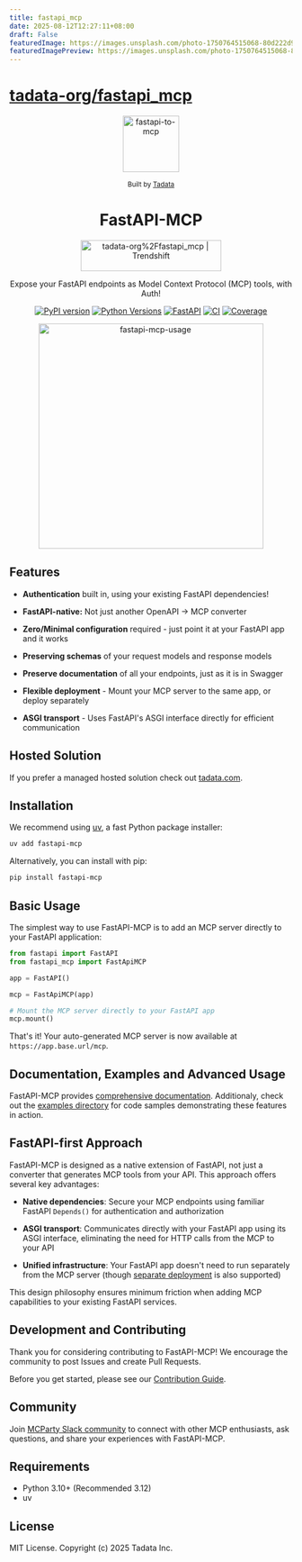 ```yaml
---
title: fastapi_mcp
date: 2025-08-12T12:27:11+08:00
draft: False
featuredImage: https://images.unsplash.com/photo-1750764515068-80d222d974bb?ixid=M3w0NjAwMjJ8MHwxfHJhbmRvbXx8fHx8fHx8fDE3NTQ5NzI4MTV8&ixlib=rb-4.1.0
featuredImagePreview: https://images.unsplash.com/photo-1750764515068-80d222d974bb?ixid=M3w0NjAwMjJ8MHwxfHJhbmRvbXx8fHx8fHx8fDE3NTQ5NzI4MTV8&ixlib=rb-4.1.0
---
```


# [tadata-org/fastapi_mcp](https://github.com/tadata-org/fastapi_mcp)

<p align="center"><a href="https://github.com/tadata-org/fastapi_mcp"><img src="https://github.com/user-attachments/assets/7e44e98b-a0ba-4aff-a68a-4ffee3a6189c" alt="fastapi-to-mcp" height=100/></a></p>

<div align="center">
  <span style="font-size: 0.85em; font-weight: normal;">Built by <a href="https://tadata.com">Tadata</a></span>
</div>

<h1 align="center">
  FastAPI-MCP
</h1>

<div align="center">
<a href="https://trendshift.io/repositories/14064" target="_blank"><img src="https://trendshift.io/api/badge/repositories/14064" alt="tadata-org%2Ffastapi_mcp | Trendshift" style="width: 250px; height: 55px;" width="250" height="55"/></a>
</div>

<p align="center">Expose your FastAPI endpoints as Model Context Protocol (MCP) tools, with Auth!</p>
<div align="center">

[![PyPI version](https://img.shields.io/pypi/v/fastapi-mcp?color=%2334D058&label=pypi%20package)](https://pypi.org/project/fastapi-mcp/)
[![Python Versions](https://img.shields.io/pypi/pyversions/fastapi-mcp.svg)](https://pypi.org/project/fastapi-mcp/)
[![FastAPI](https://img.shields.io/badge/FastAPI-009485.svg?logo=fastapi&logoColor=white)](#)
[![CI](https://github.com/tadata-org/fastapi_mcp/actions/workflows/ci.yml/badge.svg)](https://github.com/tadata-org/fastapi_mcp/actions/workflows/ci.yml)
[![Coverage](https://codecov.io/gh/tadata-org/fastapi_mcp/branch/main/graph/badge.svg)](https://codecov.io/gh/tadata-org/fastapi_mcp)

</div>


<p align="center"><a href="https://github.com/tadata-org/fastapi_mcp"><img src="https://github.com/user-attachments/assets/b205adc6-28c0-4e3c-a68b-9c1a80eb7d0c" alt="fastapi-mcp-usage" height="400"/></a></p>


## Features

- **Authentication** built in, using your existing FastAPI dependencies!

- **FastAPI-native:** Not just another OpenAPI -> MCP converter

- **Zero/Minimal configuration** required - just point it at your FastAPI app and it works

- **Preserving schemas** of your request models and response models

- **Preserve documentation** of all your endpoints, just as it is in Swagger

- **Flexible deployment** - Mount your MCP server to the same app, or deploy separately

- **ASGI transport** - Uses FastAPI's ASGI interface directly for efficient communication


## Hosted Solution

If you prefer a managed hosted solution check out [tadata.com](https://tadata.com).

## Installation

We recommend using [uv](https://docs.astral.sh/uv/), a fast Python package installer:

```bash
uv add fastapi-mcp
```

Alternatively, you can install with pip:

```bash
pip install fastapi-mcp
```

## Basic Usage

The simplest way to use FastAPI-MCP is to add an MCP server directly to your FastAPI application:

```python
from fastapi import FastAPI
from fastapi_mcp import FastApiMCP

app = FastAPI()

mcp = FastApiMCP(app)

# Mount the MCP server directly to your FastAPI app
mcp.mount()
```

That's it! Your auto-generated MCP server is now available at `https://app.base.url/mcp`.

## Documentation, Examples and Advanced Usage

FastAPI-MCP provides [comprehensive documentation](https://fastapi-mcp.tadata.com/). Additionaly, check out the [examples directory](examples) for code samples demonstrating these features in action.

## FastAPI-first Approach

FastAPI-MCP is designed as a native extension of FastAPI, not just a converter that generates MCP tools from your API. This approach offers several key advantages:

- **Native dependencies**: Secure your MCP endpoints using familiar FastAPI `Depends()` for authentication and authorization

- **ASGI transport**: Communicates directly with your FastAPI app using its ASGI interface, eliminating the need for HTTP calls from the MCP to your API

- **Unified infrastructure**: Your FastAPI app doesn't need to run separately from the MCP server (though [separate deployment](https://fastapi-mcp.tadata.com/advanced/deploy#deploying-separately-from-original-fastapi-app) is also supported)

This design philosophy ensures minimum friction when adding MCP capabilities to your existing FastAPI services.


## Development and Contributing

Thank you for considering contributing to FastAPI-MCP! We encourage the community to post Issues and create Pull Requests.

Before you get started, please see our [Contribution Guide](CONTRIBUTING.md).

## Community

Join [MCParty Slack community](https://join.slack.com/t/themcparty/shared_invite/zt-30yxr1zdi-2FG~XjBA0xIgYSYuKe7~Xg) to connect with other MCP enthusiasts, ask questions, and share your experiences with FastAPI-MCP.

## Requirements

- Python 3.10+ (Recommended 3.12)
- uv

## License

MIT License. Copyright (c) 2025 Tadata Inc.
